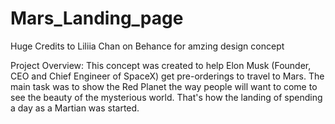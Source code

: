 # Mars_Landing_page

Huge Credits to Liliia Chan on Behance for amzing design concept

Project Overview:
This concept was created to help Elon Musk (Founder, CEO and
Chief Engineer of SpaceX) get pre-orderings to travel to Mars.
The main task was to show the Red Planet the way people will
want to come to see the beauty of the mysterious world. That's
how the landing of spending a day as a Martian was started.

